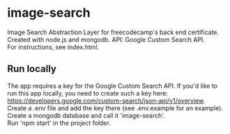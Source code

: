 # image-search  
Image Search Abstraction Layer for freecodecamp's back end certificate.  
Created with node.js and mongodb.  API: Google Custom Search API.  
For instructions, see index.html.  
## Run locally  
The app requires a key for the Google Custom Search API. If you'd like to run this app locally, you need to create such a key here: https://developers.google.com/custom-search/json-api/v1/overview.  
Create a .env file and add the key there (see .env.example for an example).  
Create a mongodb database and call it 'image-search'.    
Run 'npm start' in the project folder.
